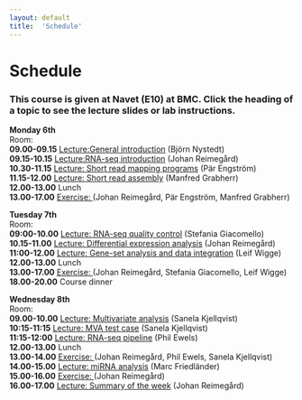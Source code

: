 ```yaml
---
layout: default
title:  'Schedule'
---
```


# Schedule

### This course is given at Navet (E10) at BMC. Click the heading of a topic to see the lecture slides or lab instructions.

**Monday 6th**  
Room:  
**09.00-09.15** [Lecture:General introduction](slides/NBIS_intro.pdf) (Björn Nystedt)  
**09.15-10.15** [Lecture:RNA-seq introduction](slides/Introduction_RNA.pdf) (Johan Reimegård)  
**10.30-11.15** [Lecture: Short read mapping programs](slides/read_mapping.pdf) (Pär Engström)  
**11.15-12.00** [Lecture: Short read assembly](slides/Transcriptome_assembly.pdf) (Manfred Grabherr)  
**12.00-13.00** Lunch  
**13.00-17.00** [Exercise: ](../labs/index) (Johan Reimegård, Pär Engström, Manfred Grabherr)  
  

**Tuesday 7th**  
Room:  
**09:00-10.00** [Lecture: RNA-seq quality control](slides/RNAseqQC.pdf) (Stefania Giacomello)  
**10.15-11.00** [Lecture: Differential expression analysis](slides/DiffExp.pdf) (Johan Reimegård)  
**11:00-12.00** [Lecture: Gene-set analysis and data integration](slides/GSA_and_data_integration.pdf) (Leif Wigge)  
**12.00-13.00** Lunch  
**13.00-17.00** [Exercise: ](../labs/index)(Johan Reimegård, Stefania Giacomello, Leif Wigge)  
**18.00-20.00** Course dinner

**Wednesday 8th**  
Room:  
**09.00-10.00** [Lecture: Multivariate analysis](slides/MVA.pdf) (Sanela Kjellqvist)  
**10:15-11:15** [Lecture: MVA test case](../labs/Simca_tutorial) (Sanela Kjellqvist)  
**11:15-12:00** [Lecture: RNA-seq pipeline](slides/pipeline.pdf) (Phil Ewels)     
**12.00-13.00** Lunch  
**13.00-14.00** [Exercise: ](../labs/index) (Johan Reimegård, Phil Ewels, Sanela Kjellqvist)  
**14.00-15.00** [Lecture: miRNA analysis](slides/sRNAs.pdf) (Marc Friedländer)  
**15.00-16.00** [Exercise: ](../labs/index) (Johan Reimegård)  
**16.00-17.00** [Lecture: Summary of the week](slides/summary.pdf) (Johan Reimegård)  

 
